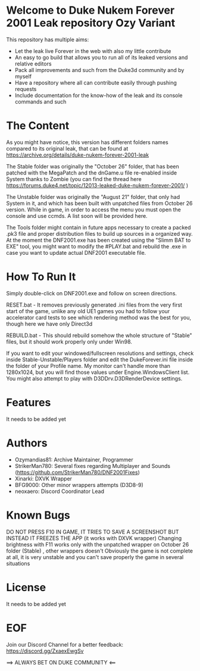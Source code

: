 # Welcome to Duke Nukem Forever 2001 Leak repository Ozy Variant #

This repository has multiple aims:

- Let the leak live Forever in the web with also my little contribute
- An easy to go build that allows you to run all of its leaked versions and relative editors
- Pack all improvements and such from the Duke3d community and by myself
- Have a repository where all can contribute easily through pushing requests
- Include documentation for the know-how of the leak and its console commands and such

# The Content #

As you might have notice, this version has different folders names compared to its original leak, that can be found at https://archive.org/details/duke-nukem-forever-2001-leak

The Stable folder was originally the "October 26" folder, that has been patched with the MegaPatch and the dnGame.u file re-enabled inside System thanks to Zombie (you can find the thread here https://forums.duke4.net/topic/12013-leaked-duke-nukem-forever-2001/ )

The Unstable folder was originally the "August 21" folder, that only had System in it, and which has been built with unpatched files from October 26 version. While in game, in order to access the menu you must open the console and use ccmds. A list soon will be provided here.

The Tools folder might contain in future apps necessary to create a packed .pk3 file and proper distribution files to build up sources in a organized way. At the moment the DNF2001.exe has been created using the "Slimm BAT to EXE" tool, you might want to modify the #PLAY.bat and rebuild the .exe in case you want to update actual DNF2001 executable file.

# How To Run It #

Simply double-click on DNF2001.exe and follow on screen directions.

RESET.bat - It removes previously generated .ini files from the very first start of the game, unlike any old UE1 games you had 
to follow your accelerator card tests to see which rendering method was the best for you, though here we have only Direct3d

REBUILD.bat - This should rebuild somehow the whole structure of "Stable" files, but it should work properly only under Win98.

If you want to edit your windowed/fullscreen resolutions and settings, check inside Stable-Unstable/Players folder and edit the
DukeForever.ini file inside the folder of your Profile name. My monitor can't handle more than 1280x1024, but you will find those
values under Engine.WindowsClient list. You might also attempt to play with D3DDrv.D3DRenderDevice settings.

# Features #

It needs to be added yet

# Authors #

- Ozymandias81: Archive Maintainer, Programmer
- StrikerMan780: Several fixes regarding Multiplayer and Sounds (https://github.com/StrikerMan780/DNF2001Fixes)
- Xinarki: DXVK Wrapper
- BFG9000: Other minor wrappers attempts (D3D8-9)
- neoxaero: Discord Coordinator Lead

# Known Bugs #

DO NOT PRESS F10 IN GAME, IT TRIES TO SAVE A SCREENSHOT BUT INSTEAD IT FREEZES THE APP (it works with DXVK wrapper)
Changing brightness with F11 works only with the unpatched wrapper on October 26 folder (Stable) , other wrappers doesn't
Obviously the game is not complete at all, it is very unstable and you can't save properly the game in several situations

# License #

It needs to be added yet

# EOF #

Join our Discord Channel for a better feedback: https://discord.gg/ZxaexEwgSv

==> ALWAYS BET ON DUKE COMMUNITY <==
